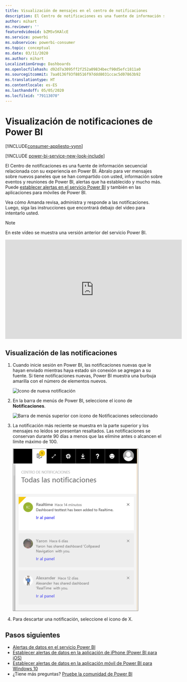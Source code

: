 ```yaml
---
title: Visualización de mensajes en el centro de notificaciones
description: El Centro de notificaciones es una fuente de información secuencial relacionada con su experiencia en Power BI.
author: mihart
ms.reviewer: ''
featuredvideoid: bZMSv5KAlcE
ms.service: powerbi
ms.subservice: powerbi-consumer
ms.topic: conceptual
ms.date: 03/11/2020
ms.author: mihart
LocalizationGroup: Dashboards
ms.openlocfilehash: d92d7a3095ff2f252a09834becf90d5efc1811a0
ms.sourcegitcommit: 7aa0136f93f88516f97ddd8031ccac5d07863b92
ms.translationtype: HT
ms.contentlocale: es-ES
ms.lasthandoff: 05/05/2020
ms.locfileid: "79113070"
---
```

# <a name="view-power-bi-notifications"></a>Visualización de notificaciones de Power BI

[!INCLUDE[consumer-appliesto-yynn](../includes/consumer-appliesto-yynn.md)]

[!INCLUDE [power-bi-service-new-look-include](../includes/power-bi-service-new-look-include.md)]

El Centro de notificaciones es una fuente de información secuencial relacionada con su experiencia en Power BI. Ábralo para ver mensajes sobre nuevos paneles que se han compartido con usted, información sobre eventos y reuniones de Power BI, alertas que ha establecido y mucho más. Puede [establecer alertas en el servicio Power BI](end-user-alerts.md) y también en las aplicaciones para móviles de Power BI.

Vea cómo Amanda revisa, administra y responde a las notificaciones. Luego, siga las instrucciones que encontrará debajo del video para intentarlo usted.    

> [!NOTE]
> En este vídeo se muestra una versión anterior del servicio Power BI. 

<iframe width="560" height="315" src="https://www.youtube.com/embed/bZMSv5KAlcE" frameborder="0" allowfullscreen></iframe>

## <a name="view-your-notifications"></a>Visualización de las notificaciones
1. Cuando inicie sesión en Power BI, las notificaciones nuevas que le hayan enviado mientras haya estado sin conexión se agregan a su fuente. Si tiene notificaciones nuevas, Power BI muestra una burbuja amarilla con el número de elementos nuevos.
   
   ![Icono de nueva notificación](./media/end-user-notification-center/power-bi-new-notification.png)
2. En la barra de menús de Power BI, seleccione el icono de **Notificaciones**.
   
   ![Barra de menús superior con icono de Notificaciones seleccionado](./media/end-user-notification-center/power-bi-notifications-icon.png)
3. La notificación más reciente se muestra en la parte superior y los mensajes no leídos se presentan resaltados. Las notificaciones se conservan durante 90 días a menos que las elimine antes o alcancen el límite máximo de 100.
   
   ![Centro de notificaciones](./media/end-user-notification-center/power-bi-notification-center.png)
4. Para descartar una notificación, seleccione el icono de X.

## <a name="next-steps"></a>Pasos siguientes
* [Alertas de datos en el servicio Power BI](end-user-alerts.md)
* [Establecer alertas de datos en la aplicación de iPhone (Power BI para iOS)](mobile/mobile-set-data-alerts-in-the-mobile-apps.md)
* [Establecer alertas de datos en la aplicación móvil de Power BI para Windows 10](mobile/mobile-set-data-alerts-in-the-mobile-apps.md)
* ¿Tiene más preguntas? [Pruebe la comunidad de Power BI](https://community.powerbi.com/)

